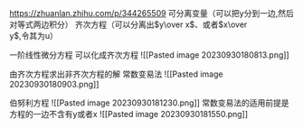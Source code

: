 https://zhuanlan.zhihu.com/p/344265509
可分离变量（可以把y分到一边,然后对等式两边积分）
齐次方程（可以分离出$y\over x$、或者$x\over y$,令其为u）

一阶线性微分方程
可以化成齐次方程
![[Pasted image 20230930180813.png]]

由齐次方程求出非齐次方程的解
常数变易法
![[Pasted image 20230930180903.png]]

伯努利方程
![[Pasted image 20230930181230.png]]
常数变易法的适用前提是方程的一边不含有y或者x
![[Pasted image 20230930181550.png]]


